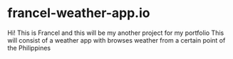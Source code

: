 # francel-weather-app.io
Hi! This is Francel and this will be my another project for my portfolio
This will consist of a weather app with browses weather from a certain point of the Philippines
